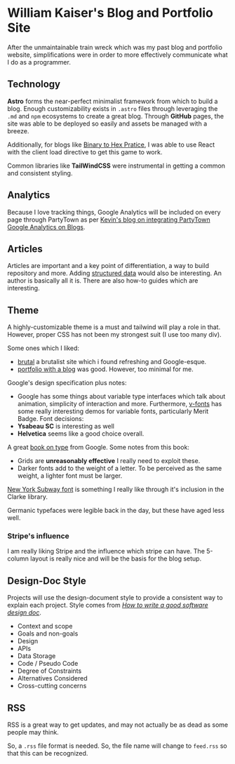 # William Kaiser's Blog and Portfolio Site

After the unmaintainable train wreck which was my past blog and portfolio website, simplifications were in order to more effectively communicate what I do as a programmer.

## Technology

**Astro** forms the near-perfect minimalist framework from which to build a blog. Enough customizability exists in `.astro` files through leveraging the `.md` and `npm` ecosystems to create a great blog. Through **GitHub** pages, the site was able to be deployed so easily and assets be managed with a breeze.

Additionally, for blogs like [Binary to Hex Pratice](https://wkaisertexas.github.io/blog/binary-to-hex-pratice/), I was able to use React with the client load directive to get this game to work. 

Common libraries like **TailWindCSS** were instrumental in getting a common and consistent styling.

## Analytics

Because I love tracking things, Google Analytics will be included on every page through PartyTown as per [Kevin's blog on integrating PartyTown Google Analytics on Blogs](https://www.kevinzunigacuellar.com/blog/google-analytics-in-astro/).

## Articles

Articles are important and a key point of differentiation, a way to build repository and more. Adding [structured data](https://developers.google.com/search/docs/appearance/structured-data/search-gallery) would also be interesting. An author is basically all it is. There are also how-to guides which are interesting.

## Theme

A highly-customizable theme is a must and tailwind will play a role in that. However, proper CSS has not been my strongest suit (I use too many div).

Some ones which I liked:

- [brutal](https://developers.google.com/search/docs/appearance/structured-data/search-gallery) a brutalist site which i found refreshing and Google-esque.
- [portfolio with a blog](https://demo.maxencewolff.com) was good. However, too minimal for me.

Google's design specification plus notes:

- Google has some things about variable type interfaces which talk about animation, simplicity of interaction and more. Furthermore, [v-fonts](https://v-fonts.com/tags/C20) has some really interesting demos for variable fonts, particularly Merit Badge.
  Font decisions:
- **Ysabeau SC** is interesting as well
- **Helvetica** seems like a good choice overall.

A great [book on type](https://static.googleusercontent.com/media/fonts.google.com/en//knowledge/stop_stealing_sheep.pdf) from Google. Some notes from this book:

- Grids are **unreasonably effective** I really need to exploit these.
- Darker fonts add to the weight of a letter. To be perceived as the same weight, a lighter font must be larger.

[New York Subway font](https://nycsubwayfont.com/#:~:text=HISTORY%20OF%20THE%20SUBWAY%20TILES,enamel%2C%20and%20hand%20painted%20signage.) is something I really like through it's inclusion in the Clarke library.

Germanic typefaces were legible back in the day, but these have aged less well.

### Stripe's influence

I am really liking Stripe and the influence which stripe can have. The 5-column layout is really nice and will be the basis for the blog setup.

## Design-Doc Style

Projects will use the design-document style to provide a consistent way to explain each project. Style comes from _[How to write a good software design doc](https://www.freecodecamp.org/news/how-to-write-a-good-software-design-document-66fcf019569c/)_.

- Context and scope
- Goals and non-goals
- Design
- APIs
- Data Storage
- Code / Pseudo Code
- Degree of Constraints
- Alternatives Considered
- Cross-cutting concerns

## RSS

RSS is a great way to get updates, and may not actually be as dead as some people may think.

So, a `.rss` file format is needed. So, the file name will change to `feed.rss` so that this can be recognized.